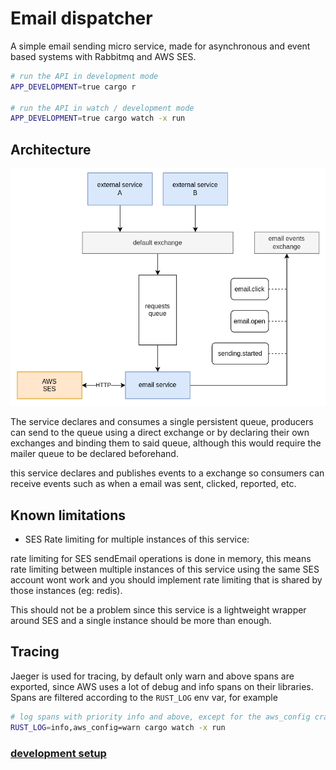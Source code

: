 # Email dispatcher

A simple email sending micro service, made for asynchronous and event based systems with Rabbitmq and AWS SES.

```bash
# run the API in development mode
APP_DEVELOPMENT=true cargo r

# run the API in watch / development mode
APP_DEVELOPMENT=true cargo watch -x run
```

## Architecture

![diagram](./docs/imgs/diagram.png "diagram")

The service declares and consumes a single persistent queue, producers can send to the queue using a direct exchange or by declaring their own exchanges and binding them to said queue, although this would require the mailer queue to be declared beforehand.

this service declares and publishes events to a exchange so consumers can receive events such as when a email was sent, clicked, reported, etc.

## Known limitations

- SES Rate limiting for multiple instances of this service:

rate limiting for SES sendEmail operations is done in memory, this means rate limiting between multiple instances
of this service using the same SES account wont work and you should implement rate limiting that is shared by those
instances (eg: redis).

This should not be a problem since this service is a lightweight wrapper around SES and a
single instance should be more than enough.

## Tracing

Jaeger is used for tracing, by default only warn and above spans are exported, since AWS uses a lot of debug and info spans on their libraries. Spans are filtered according to the `RUST_LOG` env var, for example

```bash
# log spans with priority info and above, except for the aws_config crate which will log warn and above
RUST_LOG=info,aws_config=warn cargo watch -x run
```

### [development setup](./docs/dev_setup.md)
